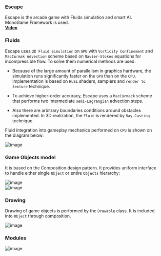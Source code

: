 ### Escape
Escape is the arcade game with Fluids simulation and smart AI.  
MonoGame Framework is used.  
**[Video](https://www.youtube.com/watch?v=qcqqkTYDUX8)**  

### Fluids
Escape uses `2D Fluid Simulation` on `GPU` with `Vorticity Confinement` and `MacCormak Advection` scheme based on `Navier-Stokes` equations for incompressible flow. To solve them numerical methods are used.

* Because of the large amount of parallelism in graphics hardware, the simulation runs significantly faster on the `GPU` than on the `CPU`. Implementation is based on `HLSL` shaders, samplers and `render to texture` technique.

* To achieve higher-order accuracy, Escape uses a `MacCormack` scheme that performs two intermediate `semi-Lagrangian` advection steps.

* Also there are arbitrary boundaries conditions around obstacles implemented.
In 3D realization, the `Fluid` is rendered by `Ray-Casting` technique.

Fluid integration into gameplay mechanics performed on `CPU` is shown on the diagram below:

![image](https://cloud.githubusercontent.com/assets/5301844/2763364/ab0f65a6-ca02-11e3-86f4-f85336b6b9ab.png)

### Game Objects model
It is based on the Composition design pattern. It provides uniform interface to handle either single `Object` or entire `Objects` hierarchy:

![image](https://cloud.githubusercontent.com/assets/5301844/2763449/e7cc7604-ca03-11e3-94bf-bebff0aa94da.png)    
![image](https://cloud.githubusercontent.com/assets/5301844/2763461/08b8e122-ca04-11e3-97c2-daff2d9e2d74.png)     

### Drawing
Drawing of game objects is performed by the `Drawable` class. 
It is included into `Object` through composition.

![image](https://cloud.githubusercontent.com/assets/5301844/2763524/ba0587b4-ca04-11e3-9f5a-da9fed113f81.png)

### Modules
![image](https://cloud.githubusercontent.com/assets/5301844/2763539/fa59014c-ca04-11e3-88ad-bd98603547b7.png)
